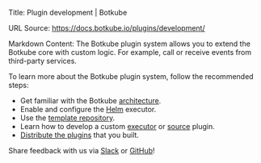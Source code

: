 Title: Plugin development | Botkube

URL Source: https://docs.botkube.io/plugins/development/

Markdown Content:
The Botkube plugin system allows you to extend the Botkube core with custom logic. For example, call or receive events from third-party services.

To learn more about the Botkube plugin system, follow the recommended steps:

*   Get familiar with the Botkube [architecture](https://docs.botkube.io/architecture).
*   Enable and configure the [Helm](https://docs.botkube.io/plugins/helm) executor.
*   Use the [template repository](https://docs.botkube.io/plugins/development/quick-start).
*   Learn how to develop a custom [executor](https://docs.botkube.io/plugins/development/custom-executor) or [source](https://docs.botkube.io/plugins/development/custom-source) plugin.
*   [Distribute the plugins](https://docs.botkube.io/plugins/development/repo) that you built.

Share feedback with us via [Slack](https://join.botkube.io/) or [GitHub](https://github.com/kubeshop/botkube/issues)!
